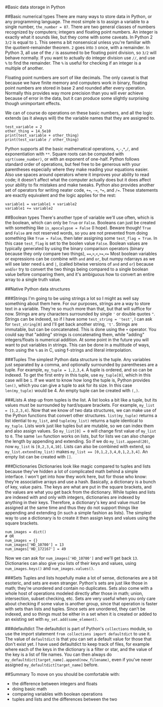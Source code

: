 #Basic data storage in Python

##Basic numerical types
There are many ways to store data in Python, or any programming language. The most simple is to assign a variable to a single number, `the_number = 87`. There are two general classes of numbers recognized by computers; integers and floating point numbers. An integer is exactly what it sounds like, but they come with some caveats. In Python 2 `3/2` is equal to `1`. This seems a bit nonsensical unless you're familiar with the quotient-remainder theorem. `2` goes into `3` once, with a remainder. In Python 3, all use of the `/` is assumed to be floating point division, so `3/2` will behave normally. If you want to actually do integer division use `//`, and use `%` to find the remainder. The `%` is useful for checking if an integer is a multiple of another.

Floating point numbers are sort of like decimals. The only caveat is that because we have finite memory and computers work in binary, floating point numbers are stored in base 2 and rounded after every operation. Normally this provides way more precision than you will ever achieve because of error in the data, but it can produce some slightly surprising though unimportant effects.

We can of course do operations on these basic numbers, and all the logic extends (as it always will) the the variable names that they are assigned to.
```
test_variable = 2
other_thing = 14.5e10
print(test_variable + other_thing)
print(test_variable / other_thing)
```
Python supports all the basic mathematical operations, `+`,`-`,`*`,`/`, and exponentiation with `**`. Square roots can be computed with `sqrt(some_number)`, or with an exponent of one-half. Python follows standard order of operations, but feel free to be generous with your parentheses especially where they make reading your equations easier. Also use spaces around operators where it improves your ability to read code; it doesn't affect what the computer actually does but it does affect your ability to fix mistakes and make tweaks.
Python also provides another set of operators for writing neater code, `+=`, `-=`, `*=`, and `/=`. These statements are exactly equivalent and the logic applies for the rest:
```
variable1 = variable1 + variable2
variable1 += variable2
```

##Boolean types
There's another type of variable we'll use often, which is the boolean, which can only be `True` or `False`. Booleans can just be created with something like `is_apocalypse = False` (I hope). Beware though! `True` and `False` are not reserved words, so you are not prevented from doing something like `True = False`, then later assigning some `test_flag = True`. In this case `test_flag` is set to the boolen value `False`.
Boolean values are typically generated by using the binary comparison operators (binary because they only compare two things), `==`,`>`,`<`,`>=`,`<=`
Most boolean variables or expressions can be combine with `and` and `or`, but numpy ndarrays as we will see later need `&` and `|`, (called bitwise versions of `and` and `or`) because `and`/`or` try to convert the two things being compared to a single boolean value before comparing them, and it's ambiguous how to convert an entire array to a single truth value.


##Native Python data structures

###Strings
I'm going to be using strings a lot so I might as well say something about them here. For our purposes, strings are a way to store text in a variable. They're so much more than that, but that will suffice for now. Strings are any characters surrounded by single `'` or double quotes `"`. Strings can be indexed, so if I have some `test_string = 'test'`, I can ask for `test_string[0]` and I'll get back another string, `'t'`. Strings are immutable, but can be concatenated. This is done using the `+` operator. You could say that "adding" strings is concatenating them, while "adding" integers/floats is numerical addition. At some point in the future you will want to put variables in strings. This can be done in a multitude of ways, from using the `%` as in C, using f-strings and literal interpolation.

###Tuples
The simplest Python data structure is the tuple. Any variables just separated by a comma, and optionally surrounded by parentheses are a tuple. For example, `my_tuple = 1,2,3,4`. A tuple is ordered, and so can be indexed. To get the first entry in this tuple, use `my_tuple[0]`, which in this case will be `1`. If we want to know how long the tuple is, Python provides `len()`, which you can give a tuple to ask for its size. In this case `len(my_tuple)` would be 4. An empty tuple can be created with `(,)`.

###Lists
A step up from tuples is the list. A list looks a bit like a tuple, but its values must be surrounded by hard/square brackets. For example, `my_list = [1,2,3,4]`. Now that we know of two data structures, we can make use of the Python functions that convert other structures. `list(my_tuple)` returns a list idential to `my_list`, and `tuple(my_list)` returns a tuple identical to `my_tuple`. Lists work just like tuples but are mutable, so we can index them and also assign values. So `my_list[0] = 0` will change first value of `my_list` to `0`. The same `len` function works on lists, but for lists we can also change the length by appending and extending. So if we do `my_list.append(20)`, now `my_list` is `[0,2,3,4,10]`. Lists can also be combined with extend, so `my_list.extend(my_list)` makes `my_list == [0,1,2,3,4,0,1,2,3,4]`. An empty list can be created with `[]`.

###Dictionaries
Dictionaries look like magic compared to tuples and lists because they've hidden a lot of complicated math behind a simple interface. I won't get into how they work here, but for those who know: they're associative arrays and use a hash. Basically, a dictionary is a bunch of key, value pairs. The keys are what are put in the square brackets, and the values are what you get back from the dictionary. While tuples and lists are indexed with and only with integers, dictionaries are indexed by anything in their keys. Therefore, a dictionary's key and value must be assigned at the same time and thus they do not support things like appending and extending (in such a simple fashion as lists). The simplest way to use a dictionary is to create it then assign keys and values using the square brackets.
```
num_images = dict()
# OR
num_images = {}
num_images['HD_10700'] = 13
num_images['HD_172167'] = 49
```
Now we can ask for `num_images['HD_10700']` and we'll get back `13`. Dictionaries can also give you lists of their keys and values, using `num_images.keys()` and `num_images.values()`.

###Sets
Tuples and lists hopefully make a lot of sense, dictionaries are a bit esoteric, and sets are even stranger. Python's sets are just like those in math; they're unordered and contain no duplicates. Sets also come with a whole host of operations modeled directly after those in math; union, intersection, subset checking, etc. Sets are very useful when you only care about checking if some value is another group, since that operation is faster with sets than lists and tuples. Since sets are unordered, they can't be indexed, and so things must be either in a set when it is created or added to an existing set with `my_set.add(some_element)`.

###defaultdict
The defaultdict is part of Python's `collections` module, so use the import statement `from collections import defaultdict` to use it. The value of `defaultdict` is that you can set a default value for those that don't exist yet. I have used defaultdict to keep track of files, for example where each of the keys in the dictionary is a filter or star, and the value of the key is a list of file names. You can then always do `my_defaultdict[target_name].append(new_filename)`, even if you've never assigned `my_defaultdict[target_name]` before.

##Summary
To move on you should be comfortable with:
 * the difference between integers and floats
 * doing basic math
 * comparing variables with boolean operations
 * tuples and lists and the differences between the two